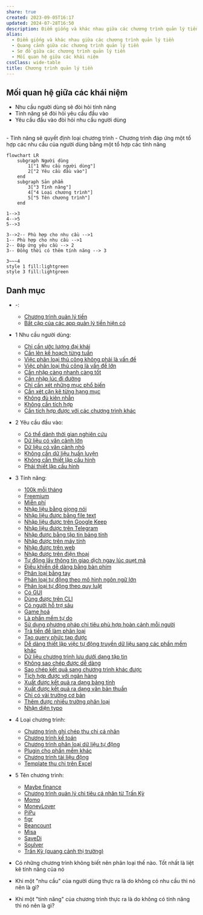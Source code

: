 ```yaml
---
share: true
created: 2023-09-05T16:17
updated: 2024-07-28T16:50
description: Điểm giống và khác nhau giữa các chương trình quản lý tiền. Quang cảnh và sơ đồ giữa chúng.
alias:
  - Điểm giống và khác nhau giữa các chương trình quản lý tiền
  - Quang cảnh giữa các chương trình quản lý tiền
  - Sơ đồ giữa các chương trình quản lý tiền
  - Mối quan hệ giữa các khái niệm
cssClass: wide-table
title: Chương trình quản lý tiền
---
```

## Mối quan hệ giữa các khái niệm
- Nhu cầu người dùng sẽ đòi hỏi tính năng
- Tính năng sẽ đòi hỏi yêu cầu đầu vào 
- Yêu cầu đầu vào đòi hỏi nhu cầu người dùng
<br>
- Tính năng sẽ quyết định loại chương trình
- Chương trình đáp ứng một tổ hợp các nhu cầu của người dùng bằng một tổ hợp các tính năng 

```mermaid
flowchart LR
	subgraph Người dùng
		1["1 Nhu cầu người dùng"]
		2["2 Yêu cầu đầu vào"]
	end
	subgraph Sản phẩm
		3["3 Tính năng"]
		4["4 Loại chương trình"]
		5["5 Tên chương trình"]
	end

1-->3
4-->5
5-->3

3-->2-- Phù hợp cho nhu cầu -->1
1-- Phù hợp cho nhu cầu -->1
2-- Đáp ứng yêu cầu --> 2
3-- Đồng thời có thêm tính năng --> 3

3~~~4
style 1 fill:lightgreen
style 3 fill:lightgreen
```

## Danh mục
- \-: 
    - [Chương trình quản lý tiền](index.md)
    - [Bất cập của các app quản lý tiền hiện có](./B%E1%BA%A5t%20c%E1%BA%ADp%20c%E1%BB%A7a%20c%C3%A1c%20app%20qu%E1%BA%A3n%20l%C3%BD%20ti%E1%BB%81n%20hi%E1%BB%87n%20c%C3%B3.md)

- 1 Nhu cầu người dùng: 
    - [Chỉ cần ước lượng đại khái](./1%20Nhu%20c%E1%BA%A7u%20ng%C6%B0%E1%BB%9Di%20d%C3%B9ng/C%C3%A1ch%20l%C3%AAn%20k%E1%BA%BF%20ho%E1%BA%A1ch%20s%E1%BB%AD%20d%E1%BB%A5ng%20ti%E1%BB%81n/Ch%E1%BB%89%20c%E1%BA%A7n%20%C6%B0%E1%BB%9Bc%20l%C6%B0%E1%BB%A3ng%20%C4%91%E1%BA%A1i%20kh%C3%A1i.md)
    - [Cần lên kế hoạch từng tuần](./1%20Nhu%20c%E1%BA%A7u%20ng%C6%B0%E1%BB%9Di%20d%C3%B9ng/C%C3%A1ch%20l%C3%AAn%20k%E1%BA%BF%20ho%E1%BA%A1ch%20s%E1%BB%AD%20d%E1%BB%A5ng%20ti%E1%BB%81n/C%E1%BA%A7n%20l%C3%AAn%20k%E1%BA%BF%20ho%E1%BA%A1ch%20t%E1%BB%ABng%20tu%E1%BA%A7n.md)
    - [Việc phân loại thủ công không phải là vấn đề](./1%20Nhu%20c%E1%BA%A7u%20ng%C6%B0%E1%BB%9Di%20d%C3%B9ng/C%C3%A1ch%20ph%C3%A2n%20lo%E1%BA%A1i/Vi%E1%BB%87c%20ph%C3%A2n%20lo%E1%BA%A1i%20th%E1%BB%A7%20c%C3%B4ng%20kh%C3%B4ng%20ph%E1%BA%A3i%20l%C3%A0%20v%E1%BA%A5n%20%C4%91%E1%BB%81.md)
    - [Việc phân loại thủ công là vấn đề lớn](./1%20Nhu%20c%E1%BA%A7u%20ng%C6%B0%E1%BB%9Di%20d%C3%B9ng/C%C3%A1ch%20ph%C3%A2n%20lo%E1%BA%A1i/Vi%E1%BB%87c%20ph%C3%A2n%20lo%E1%BA%A1i%20th%E1%BB%A7%20c%C3%B4ng%20l%C3%A0%20v%E1%BA%A5n%20%C4%91%E1%BB%81%20l%E1%BB%9Bn.md)
    - [Cần nhập càng nhanh càng tốt](./1%20Nhu%20c%E1%BA%A7u%20ng%C6%B0%E1%BB%9Di%20d%C3%B9ng/C%E1%BA%A7n%20nh%E1%BA%ADp%20c%C3%A0ng%20nhanh%20c%C3%A0ng%20t%E1%BB%91t.md)
    - [Cần nhập lúc đi đường](./1%20Nhu%20c%E1%BA%A7u%20ng%C6%B0%E1%BB%9Di%20d%C3%B9ng/C%E1%BA%A7n%20nh%E1%BA%ADp%20l%C3%BAc%20%C4%91i%20%C4%91%C6%B0%E1%BB%9Dng.md)
    - [Chỉ cần xét những mục phổ biến](./1%20Nhu%20c%E1%BA%A7u%20ng%C6%B0%E1%BB%9Di%20d%C3%B9ng/H%E1%BB%87%20th%E1%BB%91ng%20ph%C3%A2n%20lo%E1%BA%A1i/Ch%E1%BB%89%20c%E1%BA%A7n%20x%C3%A9t%20nh%E1%BB%AFng%20m%E1%BB%A5c%20ph%E1%BB%95%20bi%E1%BA%BFn.md)
    - [Cần xét cặn kẽ từng hạng mục](./1%20Nhu%20c%E1%BA%A7u%20ng%C6%B0%E1%BB%9Di%20d%C3%B9ng/H%E1%BB%87%20th%E1%BB%91ng%20ph%C3%A2n%20lo%E1%BA%A1i/C%E1%BA%A7n%20x%C3%A9t%20c%E1%BA%B7n%20k%E1%BA%BD%20t%E1%BB%ABng%20h%E1%BA%A1ng%20m%E1%BB%A5c.md)
    - [Không đủ kiên nhẫn](./1%20Nhu%20c%E1%BA%A7u%20ng%C6%B0%E1%BB%9Di%20d%C3%B9ng/Kh%E1%BA%A3%20n%C4%83ng%20s%E1%BB%AD%20d%E1%BB%A5ng/Kh%C3%B4ng%20%C4%91%E1%BB%A7%20ki%C3%AAn%20nh%E1%BA%ABn.md)
    - [Không cần tích hợp](./1%20Nhu%20c%E1%BA%A7u%20ng%C6%B0%E1%BB%9Di%20d%C3%B9ng/Kh%E1%BA%A3%20n%C4%83ng%20t%C3%ADch%20h%E1%BB%A3p/Kh%C3%B4ng%20c%E1%BA%A7n%20t%C3%ADch%20h%E1%BB%A3p.md)
    - [Cần tích hợp được với các chương trình khác](./1%20Nhu%20c%E1%BA%A7u%20ng%C6%B0%E1%BB%9Di%20d%C3%B9ng/Kh%E1%BA%A3%20n%C4%83ng%20t%C3%ADch%20h%E1%BB%A3p/C%E1%BA%A7n%20t%C3%ADch%20h%E1%BB%A3p%20%C4%91%C6%B0%E1%BB%A3c%20v%E1%BB%9Bi%20c%C3%A1c%20ch%C6%B0%C6%A1ng%20tr%C3%ACnh%20kh%C3%A1c.md)

- 2 Yêu cầu đầu vào: 
    - [Có thể dành thời gian nghiên cứu](./2%20Y%C3%AAu%20c%E1%BA%A7u%20%C4%91%E1%BA%A7u%20v%C3%A0o/C%C3%B3%20th%E1%BB%83%20d%C3%A0nh%20th%E1%BB%9Di%20gian%20nghi%C3%AAn%20c%E1%BB%A9u.md)
    - [Dữ liệu có văn cảnh lớn](./2%20Y%C3%AAu%20c%E1%BA%A7u%20%C4%91%E1%BA%A7u%20v%C3%A0o/D%E1%BB%AF%20li%E1%BB%87u%20c%C3%B3%20v%C4%83n%20c%E1%BA%A3nh%20l%E1%BB%9Bn.md)
    - [Dữ liệu có văn cảnh nhỏ](./2%20Y%C3%AAu%20c%E1%BA%A7u%20%C4%91%E1%BA%A7u%20v%C3%A0o/D%E1%BB%AF%20li%E1%BB%87u%20c%C3%B3%20v%C4%83n%20c%E1%BA%A3nh%20nh%E1%BB%8F.md)
    - [Không cần dữ liệu huấn luyện](./2%20Y%C3%AAu%20c%E1%BA%A7u%20%C4%91%E1%BA%A7u%20v%C3%A0o/Kh%C3%B4ng%20c%E1%BA%A7n%20d%E1%BB%AF%20li%E1%BB%87u%20hu%E1%BA%A5n%20luy%E1%BB%87n.md)
    - [Không cần thiết lập cấu hình](./2%20Y%C3%AAu%20c%E1%BA%A7u%20%C4%91%E1%BA%A7u%20v%C3%A0o/Kh%C3%B4ng%20c%E1%BA%A7n%20thi%E1%BA%BFt%20l%E1%BA%ADp%20c%E1%BA%A5u%20h%C3%ACnh.md)
    - [Phải thiết lập cấu hình](./2%20Y%C3%AAu%20c%E1%BA%A7u%20%C4%91%E1%BA%A7u%20v%C3%A0o/Ph%E1%BA%A3i%20thi%E1%BA%BFt%20l%E1%BA%ADp%20c%E1%BA%A5u%20h%C3%ACnh.md)

- 3 Tính năng: 
    - [100k mỗi tháng](./3%20T%C3%ADnh%20n%C4%83ng/Ch%C3%ADnh%20s%C3%A1ch%20gi%C3%A1/100k%20m%E1%BB%97i%20th%C3%A1ng.md)
    - [Freemium](./3%20T%C3%ADnh%20n%C4%83ng/Ch%C3%ADnh%20s%C3%A1ch%20gi%C3%A1/Freemium.md)
    - [Miễn phí](./3%20T%C3%ADnh%20n%C4%83ng/Ch%C3%ADnh%20s%C3%A1ch%20gi%C3%A1/Mi%E1%BB%85n%20ph%C3%AD.md)
    - [Nhập liệu bằng giọng nói](./3%20T%C3%ADnh%20n%C4%83ng/C%C3%A1ch%20nh%E1%BA%ADp%20li%E1%BB%87u/Nh%E1%BA%ADp%20li%E1%BB%87u%20b%E1%BA%B1ng%20gi%E1%BB%8Dng%20n%C3%B3i.md)
    - [Nhập liệu được bằng file text](./3%20T%C3%ADnh%20n%C4%83ng/C%C3%A1ch%20nh%E1%BA%ADp%20li%E1%BB%87u/Nh%E1%BA%ADp%20li%E1%BB%87u%20%C4%91%C6%B0%E1%BB%A3c%20b%E1%BA%B1ng%20file%20text.md)
    - [Nhập liệu được trên Google Keep](./3%20T%C3%ADnh%20n%C4%83ng/C%C3%A1ch%20nh%E1%BA%ADp%20li%E1%BB%87u/Nh%E1%BA%ADp%20li%E1%BB%87u%20%C4%91%C6%B0%E1%BB%A3c%20tr%C3%AAn%20Google%20Keep.md)
    - [Nhập liệu được trên Telegram](./3%20T%C3%ADnh%20n%C4%83ng/C%C3%A1ch%20nh%E1%BA%ADp%20li%E1%BB%87u/Nh%E1%BA%ADp%20li%E1%BB%87u%20%C4%91%C6%B0%E1%BB%A3c%20tr%C3%AAn%20Telegram.md)
    - [Nhập được bằng tập tin bảng tính](./3%20T%C3%ADnh%20n%C4%83ng/C%C3%A1ch%20nh%E1%BA%ADp%20li%E1%BB%87u/Nh%E1%BA%ADp%20%C4%91%C6%B0%E1%BB%A3c%20b%E1%BA%B1ng%20t%E1%BA%ADp%20tin%20b%E1%BA%A3ng%20t%C3%ADnh.md)
    - [Nhập được trên máy tính](./3%20T%C3%ADnh%20n%C4%83ng/C%C3%A1ch%20nh%E1%BA%ADp%20li%E1%BB%87u/Nh%E1%BA%ADp%20%C4%91%C6%B0%E1%BB%A3c%20tr%C3%AAn%20m%C3%A1y%20t%C3%ADnh.md)
    - [Nhập được trên web](./3%20T%C3%ADnh%20n%C4%83ng/C%C3%A1ch%20nh%E1%BA%ADp%20li%E1%BB%87u/Nh%E1%BA%ADp%20%C4%91%C6%B0%E1%BB%A3c%20tr%C3%AAn%20web.md)
    - [Nhập được trên điện thoại](./3%20T%C3%ADnh%20n%C4%83ng/C%C3%A1ch%20nh%E1%BA%ADp%20li%E1%BB%87u/Nh%E1%BA%ADp%20%C4%91%C6%B0%E1%BB%A3c%20tr%C3%AAn%20%C4%91i%E1%BB%87n%20tho%E1%BA%A1i.md)
    - [Tự động lấy thông tin giao dịch ngay lúc quẹt mã](./3%20T%C3%ADnh%20n%C4%83ng/C%C3%A1ch%20nh%E1%BA%ADp%20li%E1%BB%87u/T%E1%BB%B1%20%C4%91%E1%BB%99ng%20l%E1%BA%A5y%20th%C3%B4ng%20tin%20giao%20d%E1%BB%8Bch%20ngay%20l%C3%BAc%20qu%E1%BA%B9t%20m%C3%A3.md)
    - [Điều khiển dễ dàng bằng bàn phím](./3%20T%C3%ADnh%20n%C4%83ng/C%C3%A1ch%20nh%E1%BA%ADp%20li%E1%BB%87u/%C4%90i%E1%BB%81u%20khi%E1%BB%83n%20d%E1%BB%85%20d%C3%A0ng%20b%E1%BA%B1ng%20b%C3%A0n%20ph%C3%ADm.md)
    - [Phân loại bằng tay](./3%20T%C3%ADnh%20n%C4%83ng/C%C3%A1ch%20ph%C3%A2n%20lo%E1%BA%A1i/Ph%C3%A2n%20lo%E1%BA%A1i%20b%E1%BA%B1ng%20tay.md)
    - [Phân loại tự động theo mô hình ngôn ngữ lớn](./3%20T%C3%ADnh%20n%C4%83ng/C%C3%A1ch%20ph%C3%A2n%20lo%E1%BA%A1i/Ph%C3%A2n%20lo%E1%BA%A1i%20t%E1%BB%B1%20%C4%91%E1%BB%99ng%20theo%20m%C3%B4%20h%C3%ACnh%20ng%C3%B4n%20ng%E1%BB%AF%20l%E1%BB%9Bn.md)
    - [Phân loại tự động theo quy luật](./3%20T%C3%ADnh%20n%C4%83ng/C%C3%A1ch%20ph%C3%A2n%20lo%E1%BA%A1i/Ph%C3%A2n%20lo%E1%BA%A1i%20t%E1%BB%B1%20%C4%91%E1%BB%99ng%20theo%20quy%20lu%E1%BA%ADt.md)
    - [Có GUI](./3%20T%C3%ADnh%20n%C4%83ng/Giao%20di%E1%BB%87n/C%C3%B3%20GUI.md)
    - [Dùng được trên CLI](./3%20T%C3%ADnh%20n%C4%83ng/Giao%20di%E1%BB%87n/D%C3%B9ng%20%C4%91%C6%B0%E1%BB%A3c%20tr%C3%AAn%20CLI.md)
    - [Có người hỗ trợ sâu](./3%20T%C3%ADnh%20n%C4%83ng/Kh%C3%A1c/C%C3%B3%20ng%C6%B0%E1%BB%9Di%20h%E1%BB%97%20tr%E1%BB%A3%20s%C3%A2u.md)
    - [Game hoá](./3%20T%C3%ADnh%20n%C4%83ng/Kh%C3%A1c/Game%20ho%C3%A1.md)
    - [Là phần mềm tự do](./3%20T%C3%ADnh%20n%C4%83ng/Kh%C3%A1c/L%C3%A0%20ph%E1%BA%A7n%20m%E1%BB%81m%20t%E1%BB%B1%20do.md)
    - [Sử dụng phương pháp chi tiêu phù hợp hoàn cảnh mỗi người](./3%20T%C3%ADnh%20n%C4%83ng/Kh%C3%A1c/S%E1%BB%AD%20d%E1%BB%A5ng%20ph%C6%B0%C6%A1ng%20ph%C3%A1p%20chi%20ti%C3%AAu%20ph%C3%B9%20h%E1%BB%A3p%20ho%C3%A0n%20c%E1%BA%A3nh%20m%E1%BB%97i%20ng%C6%B0%E1%BB%9Di.md)
    - [Trả tiền để làm phân loại](./3%20T%C3%ADnh%20n%C4%83ng/Kh%C3%A1c/Tr%E1%BA%A3%20ti%E1%BB%81n%20%C4%91%E1%BB%83%20l%C3%A0m%20ph%C3%A2n%20lo%E1%BA%A1i.md)
    - [Tạo query phức tạp được](./3%20T%C3%ADnh%20n%C4%83ng/Kh%C3%A1c/T%E1%BA%A1o%20query%20ph%E1%BB%A9c%20t%E1%BA%A1p%20%C4%91%C6%B0%E1%BB%A3c.md)
    - [Dễ dàng thiết lập việc tự động truyền dữ liệu sang các phần mềm khác](./3%20T%C3%ADnh%20n%C4%83ng/Kh%E1%BA%A3%20n%C4%83ng%20t%C3%ADch%20h%E1%BB%A3p/D%E1%BB%85%20d%C3%A0ng%20thi%E1%BA%BFt%20l%E1%BA%ADp%20vi%E1%BB%87c%20t%E1%BB%B1%20%C4%91%E1%BB%99ng%20truy%E1%BB%81n%20d%E1%BB%AF%20li%E1%BB%87u%20sang%20c%C3%A1c%20ph%E1%BA%A7n%20m%E1%BB%81m%20kh%C3%A1c.md)
    - [Dữ liệu chương trình lưu dưới dạng tập tin](./3%20T%C3%ADnh%20n%C4%83ng/Kh%E1%BA%A3%20n%C4%83ng%20t%C3%ADch%20h%E1%BB%A3p/D%E1%BB%AF%20li%E1%BB%87u%20ch%C6%B0%C6%A1ng%20tr%C3%ACnh%20l%C6%B0u%20d%C6%B0%E1%BB%9Bi%20d%E1%BA%A1ng%20t%E1%BA%ADp%20tin.md)
    - [Không sao chép được dễ dàng](./3%20T%C3%ADnh%20n%C4%83ng/Kh%E1%BA%A3%20n%C4%83ng%20t%C3%ADch%20h%E1%BB%A3p/Kh%C3%B4ng%20sao%20ch%C3%A9p%20%C4%91%C6%B0%E1%BB%A3c%20d%E1%BB%85%20d%C3%A0ng.md)
    - [Sao chép kết quả sang chương trình khác được](./3%20T%C3%ADnh%20n%C4%83ng/Kh%E1%BA%A3%20n%C4%83ng%20t%C3%ADch%20h%E1%BB%A3p/Sao%20ch%C3%A9p%20k%E1%BA%BFt%20qu%E1%BA%A3%20sang%20ch%C6%B0%C6%A1ng%20tr%C3%ACnh%20kh%C3%A1c%20%C4%91%C6%B0%E1%BB%A3c.md)
    - [Tích hợp được với ngân hàng](./3%20T%C3%ADnh%20n%C4%83ng/Kh%E1%BA%A3%20n%C4%83ng%20t%C3%ADch%20h%E1%BB%A3p/T%C3%ADch%20h%E1%BB%A3p%20%C4%91%C6%B0%E1%BB%A3c%20v%E1%BB%9Bi%20ng%C3%A2n%20h%C3%A0ng.md)
    - [Xuất được kết quả ra dạng bảng tính](./3%20T%C3%ADnh%20n%C4%83ng/Kh%E1%BA%A3%20n%C4%83ng%20t%C3%ADch%20h%E1%BB%A3p/Xu%E1%BA%A5t%20%C4%91%C6%B0%E1%BB%A3c%20k%E1%BA%BFt%20qu%E1%BA%A3%20ra%20d%E1%BA%A1ng%20b%E1%BA%A3ng%20t%C3%ADnh.md)
    - [Xuất được kết quả ra dạng văn bản thuần](./3%20T%C3%ADnh%20n%C4%83ng/Kh%E1%BA%A3%20n%C4%83ng%20t%C3%ADch%20h%E1%BB%A3p/Xu%E1%BA%A5t%20%C4%91%C6%B0%E1%BB%A3c%20k%E1%BA%BFt%20qu%E1%BA%A3%20ra%20d%E1%BA%A1ng%20v%C4%83n%20b%E1%BA%A3n%20thu%E1%BA%A7n.md)
    - [Chỉ có vài trường cơ bản](./3%20T%C3%ADnh%20n%C4%83ng/S%E1%BB%91%20l%C6%B0%E1%BB%A3ng%20tr%C6%B0%E1%BB%9Dng%20ph%C3%A2n%20lo%E1%BA%A1i/Ch%E1%BB%89%20c%C3%B3%20v%C3%A0i%20tr%C6%B0%E1%BB%9Dng%20c%C6%A1%20b%E1%BA%A3n.md)
    - [Thêm được nhiều trường phân loại](./3%20T%C3%ADnh%20n%C4%83ng/S%E1%BB%91%20l%C6%B0%E1%BB%A3ng%20tr%C6%B0%E1%BB%9Dng%20ph%C3%A2n%20lo%E1%BA%A1i/Th%C3%AAm%20%C4%91%C6%B0%E1%BB%A3c%20nhi%E1%BB%81u%20tr%C6%B0%E1%BB%9Dng%20ph%C3%A2n%20lo%E1%BA%A1i.md)
    - [Nhận diện typo](./3%20T%C3%ADnh%20n%C4%83ng/Nh%E1%BA%ADn%20di%E1%BB%87n%20typo.md)

- 4 Loại chương trình: 
    - [Chương trình ghi chép thu chi cá nhân](./4%20Lo%E1%BA%A1i%20ch%C6%B0%C6%A1ng%20tr%C3%ACnh/Ch%C6%B0%C6%A1ng%20tr%C3%ACnh%20ghi%20ch%C3%A9p%20thu%20chi%20c%C3%A1%20nh%C3%A2n.md)
    - [Chương trình kế toán](./4%20Lo%E1%BA%A1i%20ch%C6%B0%C6%A1ng%20tr%C3%ACnh/Ch%C6%B0%C6%A1ng%20tr%C3%ACnh%20k%E1%BA%BF%20to%C3%A1n.md)
    - [Chương trình phân loại dữ liệu tự động](./4%20Lo%E1%BA%A1i%20ch%C6%B0%C6%A1ng%20tr%C3%ACnh/Ch%C6%B0%C6%A1ng%20tr%C3%ACnh%20ph%C3%A2n%20lo%E1%BA%A1i%20d%E1%BB%AF%20li%E1%BB%87u%20t%E1%BB%B1%20%C4%91%E1%BB%99ng.md)
    - [Plugin cho phần mềm khác](./4%20Lo%E1%BA%A1i%20ch%C6%B0%C6%A1ng%20tr%C3%ACnh/Plugin%20cho%20ph%E1%BA%A7n%20m%E1%BB%81m%20kh%C3%A1c.md)
    - [Chương trình tài liệu động](./4%20Lo%E1%BA%A1i%20ch%C6%B0%C6%A1ng%20tr%C3%ACnh/Ch%C6%B0%C6%A1ng%20tr%C3%ACnh%20t%C3%A0i%20li%E1%BB%87u%20%C4%91%E1%BB%99ng.md)
    - [Template thu chi trên Excel](./4%20Lo%E1%BA%A1i%20ch%C6%B0%C6%A1ng%20tr%C3%ACnh/Template%20thu%20chi%20tr%C3%AAn%20Excel.md)

- 5 Tên chương trình: 
    - [Maybe finance](./5%20T%C3%AAn%20ch%C6%B0%C6%A1ng%20tr%C3%ACnh/App%20qu%E1%BA%A3n%20l%C3%BD%20chi%20ti%C3%AAu/Maybe%20finance.md)
    - [Chương trình quản lý chi tiêu cá nhân từ Trấn Kỳ](./5%20T%C3%AAn%20ch%C6%B0%C6%A1ng%20tr%C3%ACnh/App%20qu%E1%BA%A3n%20l%C3%BD%20chi%20ti%C3%AAu/Ch%C6%B0%C6%A1ng%20tr%C3%ACnh%20qu%E1%BA%A3n%20l%C3%BD%20chi%20ti%C3%AAu%20c%C3%A1%20nh%C3%A2n%20t%E1%BB%AB%20Tr%E1%BA%A5n%20K%E1%BB%B3.md)
    - [Momo](./5%20T%C3%AAn%20ch%C6%B0%C6%A1ng%20tr%C3%ACnh/App%20qu%E1%BA%A3n%20l%C3%BD%20chi%20ti%C3%AAu/Momo.md)
    - [MoneyLover](./5%20T%C3%AAn%20ch%C6%B0%C6%A1ng%20tr%C3%ACnh/App%20qu%E1%BA%A3n%20l%C3%BD%20chi%20ti%C3%AAu/MoneyLover.md)
    - [PiPu](./5%20T%C3%AAn%20ch%C6%B0%C6%A1ng%20tr%C3%ACnh/App%20qu%E1%BA%A3n%20l%C3%BD%20chi%20ti%C3%AAu/PiPu.md)
    - [figr](./5%20T%C3%AAn%20ch%C6%B0%C6%A1ng%20tr%C3%ACnh/figr.md)
    - [Beancount](./5%20T%C3%AAn%20ch%C6%B0%C6%A1ng%20tr%C3%ACnh/K%E1%BA%BF%20to%C3%A1n/Beancount.md)
    - [Misa](./5%20T%C3%AAn%20ch%C6%B0%C6%A1ng%20tr%C3%ACnh/K%E1%BA%BF%20to%C3%A1n/Misa.md)
    - [SaveDi](./5%20T%C3%AAn%20ch%C6%B0%C6%A1ng%20tr%C3%ACnh/SaveDi.md)
    - [Soulver](./5%20T%C3%AAn%20ch%C6%B0%C6%A1ng%20tr%C3%ACnh/Soulver.md)
    - [Trấn Kỳ (quang cảnh thị trường)](./5%20T%C3%AAn%20ch%C6%B0%C6%A1ng%20tr%C3%ACnh/Tr%E1%BA%A5n%20K%E1%BB%B3%20(quang%20c%E1%BA%A3nh%20th%E1%BB%8B%20tr%C6%B0%E1%BB%9Dng).md)



- Có những chương trình không biết nên phân loại thế nào. Tốt nhất là liệt kê tính năng của nó
- Khi một "nhu cầu" của người dùng thực ra là do không có nhu cầu thì nó nên là gì?
- Khi một "tính năng" của chương trình thực ra là do không có tính năng thì nó nên là gì?

